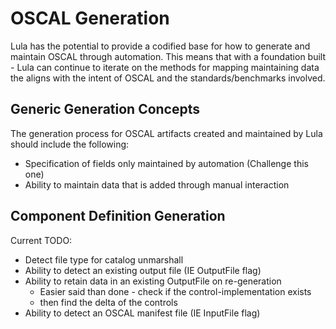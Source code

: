 # OSCAL Generation

Lula has the potential to provide a codified base for how to generate and maintain OSCAL through automation. This means that with a foundation built - Lula can continue to iterate on the methods for mapping maintaining data the aligns with the intent of OSCAL and the standards/benchmarks involved. 

## Generic Generation Concepts

The generation process for OSCAL artifacts created and maintained by Lula should include the following:
- Specification of fields only maintained by automation (Challenge this one)
- Ability to maintain data that is added through manual interaction

## Component Definition Generation

Current TODO:
- Detect file type for catalog unmarshall
- Ability to detect an existing output file (IE OutputFile flag)
- Ability to retain data in an existing OutputFile on re-generation
  - Easier said than done - check if the control-implementation exists
  - then find the delta of the controls
- Ability to detect an OSCAL manifest file (IE InputFile flag)